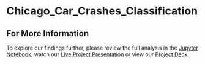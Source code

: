 # Chicago_Car_Crashes_Classification

## For More Information
To explore our findings further, please review the full analysis in the [Jupyter Notebook](NOTEBOOK_HERE.ipynb), watch our [Live Project Presentation](https://youtu.be/Jg-9VN0JcF8) or view our [Project Deck](presentation.pdf). 

